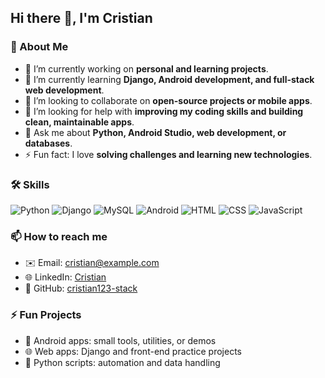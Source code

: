 ## Hi there 👋, I'm Cristian

### 🌱 About Me
- 🔭 I’m currently working on **personal and learning projects**.  
- 🌱 I’m currently learning **Django, Android development, and full-stack web development**.  
- 👯 I’m looking to collaborate on **open-source projects or mobile apps**.  
- 🤔 I’m looking for help with **improving my coding skills and building clean, maintainable apps**.  
- 💬 Ask me about **Python, Android Studio, web development, or databases**.  
- ⚡ Fun fact: I love **solving challenges and learning new technologies**.

### 🛠️ Skills
![Python](https://img.shields.io/badge/Python-3670A0?style=for-the-badge&logo=python&logoColor=white)
![Django](https://img.shields.io/badge/Django-092E20?style=for-the-badge&logo=django&logoColor=white)
![MySQL](https://img.shields.io/badge/MySQL-4479A1?style=for-the-badge&logo=mysql&logoColor=white)
![Android](https://img.shields.io/badge/Android-3DDC84?style=for-the-badge&logo=android&logoColor=white)
![HTML](https://img.shields.io/badge/HTML-E34F26?style=for-the-badge&logo=html5&logoColor=white)
![CSS](https://img.shields.io/badge/CSS-1572B6?style=for-the-badge&logo=css3&logoColor=white)
![JavaScript](https://img.shields.io/badge/JavaScript-F7DF1E?style=for-the-badge&logo=javascript&logoColor=black)

### 📫 How to reach me
- ✉️ Email: cristian@example.com  
- 🌐 LinkedIn: [Cristian](https://www.linkedin.com/in/cristian)  
- 🐙 GitHub: [cristian123-stack](https://github.com/cristian123-stack)

### ⚡ Fun Projects
- 📱 Android apps: small tools, utilities, or demos  
- 🌐 Web apps: Django and front-end practice projects  
- 🐍 Python scripts: automation and data handling  

